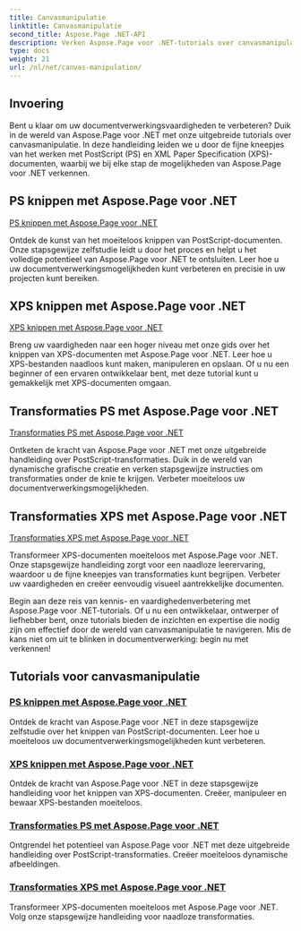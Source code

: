 ```yaml
---
title: Canvasmanipulatie
linktitle: Canvasmanipulatie
second_title: Aspose.Page .NET-API
description: Verken Aspose.Page voor .NET-tutorials over canvasmanipulatie. Gemakkelijk knippen en transformeren van PS- en XPS-documenten. Verbeter uw vaardigheden op het gebied van documentverwerking.
type: docs
weight: 21
url: /nl/net/canvas-manipulation/
---
```


## Invoering

Bent u klaar om uw documentverwerkingsvaardigheden te verbeteren? Duik in de wereld van Aspose.Page voor .NET met onze uitgebreide tutorials over canvasmanipulatie. In deze handleiding leiden we u door de fijne kneepjes van het werken met PostScript (PS) en XML Paper Specification (XPS)-documenten, waarbij we bij elke stap de mogelijkheden van Aspose.Page voor .NET verkennen.

## PS knippen met Aspose.Page voor .NET
[PS knippen met Aspose.Page voor .NET](./clippingps/)

Ontdek de kunst van het moeiteloos knippen van PostScript-documenten. Onze stapsgewijze zelfstudie leidt u door het proces en helpt u het volledige potentieel van Aspose.Page voor .NET te ontsluiten. Leer hoe u uw documentverwerkingsmogelijkheden kunt verbeteren en precisie in uw projecten kunt bereiken.

## XPS knippen met Aspose.Page voor .NET
[XPS knippen met Aspose.Page voor .NET](./clippingxps/)

Breng uw vaardigheden naar een hoger niveau met onze gids over het knippen van XPS-documenten met Aspose.Page voor .NET. Leer hoe u XPS-bestanden naadloos kunt maken, manipuleren en opslaan. Of u nu een beginner of een ervaren ontwikkelaar bent, met deze tutorial kunt u gemakkelijk met XPS-documenten omgaan.

## Transformaties PS met Aspose.Page voor .NET
[Transformaties PS met Aspose.Page voor .NET](./transformationsps/)

Ontketen de kracht van Aspose.Page voor .NET met onze uitgebreide handleiding over PostScript-transformaties. Duik in de wereld van dynamische grafische creatie en verken stapsgewijze instructies om transformaties onder de knie te krijgen. Verbeter moeiteloos uw documentverwerkingsmogelijkheden.

## Transformaties XPS met Aspose.Page voor .NET
[Transformaties XPS met Aspose.Page voor .NET](./transformationsxps/)

Transformeer XPS-documenten moeiteloos met Aspose.Page voor .NET. Onze stapsgewijze handleiding zorgt voor een naadloze leerervaring, waardoor u de fijne kneepjes van transformaties kunt begrijpen. Verbeter uw vaardigheden en creëer eenvoudig visueel aantrekkelijke documenten.

Begin aan deze reis van kennis- en vaardighedenverbetering met Aspose.Page voor .NET-tutorials. Of u nu een ontwikkelaar, ontwerper of liefhebber bent, onze tutorials bieden de inzichten en expertise die nodig zijn om effectief door de wereld van canvasmanipulatie te navigeren. Mis de kans niet om uit te blinken in documentverwerking: begin nu met verkennen!
## Tutorials voor canvasmanipulatie
### [PS knippen met Aspose.Page voor .NET](./clippingps/)
Ontdek de kracht van Aspose.Page voor .NET in deze stapsgewijze zelfstudie over het knippen van PostScript-documenten. Leer hoe u moeiteloos uw documentverwerkingsmogelijkheden kunt verbeteren.
### [XPS knippen met Aspose.Page voor .NET](./clippingxps/)
Ontdek de kracht van Aspose.Page voor .NET in deze stapsgewijze handleiding voor het knippen van XPS-documenten. Creëer, manipuleer en bewaar XPS-bestanden moeiteloos.
### [Transformaties PS met Aspose.Page voor .NET](./transformationsps/)
Ontgrendel het potentieel van Aspose.Page voor .NET met deze uitgebreide handleiding over PostScript-transformaties. Creëer moeiteloos dynamische afbeeldingen.
### [Transformaties XPS met Aspose.Page voor .NET](./transformationsxps/)
Transformeer XPS-documenten moeiteloos met Aspose.Page voor .NET. Volg onze stapsgewijze handleiding voor naadloze transformaties.
